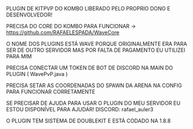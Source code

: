 PLUGIN DE KITPVP DO KOMBO LIBERADO PELO PROPRIO DONO E DESENVOLVEDOR!

PRECISA DO CORE DO KOMBO PARA FUNCIONAR -> https://github.com/RAFAELESPADA/WaveCore

O NOME DOS PLUGINS ESTÁ WAVE PORQUE ORIGINALMENTE ERA PARA SER DE OUTRO SERVIDOR MAS POR FALTA DE PAGAMENTO EU UTILIZEI PARA MIM

PRECISA CONECTAR UM TOKEN DE BOT DE DISCORD NA MAIN DO PLUGIN ( WavePvP.java )

PRECISA SETAR AS COORDENADAS DO SPAWN DA ARENA NA CONFIG PARA FUNCIONAR CORRETAMENTE

SE PRECISAR DE AJUDA PARA USAR O PLUGIN DO MEU SERVIDOR EU ESTOU DISPONÍVEL PARA AJUDAR! DISCORD: rafael_auler3

O PLUGIN TEM SISTEMA DE DOUBLEKIT E ESTÁ CODADO NA 1.8.8
